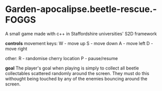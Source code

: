 # Garden-apocalipse.beetle-rescue.-FOGGS
A small game made with c++ in Staffordshire universities' S2D framework

**controls**
movement keys:
W - move up
S - move down
A - move left
D - move right

other:
R - randomise cherry location
P - pause/resume

**goal**
The player's goal when playing is simply to collect all beetle collectables scattered randomly around the screen.
They must do this withought being touched by any of the enemies bouncing around the screen.
